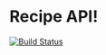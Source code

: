# Recipe API!
[![Build Status](https://travis-ci.org/abuDarda97/drf_recipe.svg?branch=master)](https://travis-ci.org/abuDarda97/drf_recipe)
